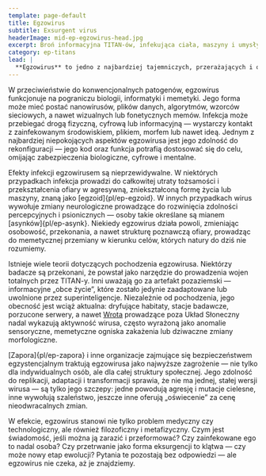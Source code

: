 ```yaml
---
template: page-default
title: Egzowirus
subtitle: Exsurgent virus
headerImage: mid-ep-egzowirus-head.jpg
excerpt: Broń informacyjna TITAN-ów, infekująca ciała, maszyny i umysły.
category: ep-titans
lead: |
  **Egzowirus** to jedno z najbardziej tajemniczych, przerażających i obcych zjawisk, z jakimi zetknęła się transludzkość. Uważany za dzieło [TITAN-ów]{pl/ep-titans}, egzowirus jest czymś więcej niż tylko bronią biologiczną czy cyfrową — to inteligentny, samoewoluujący konstrukt informacyjno-memetyczny, zdolny do infekowania nie tylko organizmów biologicznych, ale również [sztucznych inteligencji]{pl/ep-sztuczna-inteligencja}, systemów informatycznych, maszyn oraz samych świadomości ([ego]{pl/ep-ego}).
---
```

W przeciwieństwie do konwencjonalnych patogenów, egzowirus funkcjonuje na pograniczu biologii, informatyki i memetyki. Jego forma może mieć postać nanowirusów, plików danych, algorytmów, wzorców sieciowych, a nawet wizualnych lub fonetycznych memów. Infekcja może przebiegać drogą fizyczną, cyfrową lub informacyjną — wystarczy kontakt z zainfekowanym środowiskiem, plikiem, morfem lub nawet ideą. Jednym z najbardziej niepokojących aspektów egzowirusa jest jego zdolność do rekonfiguracji — jego kod oraz funkcja potrafią dostosować się do celu, omijając zabezpieczenia biologiczne, cyfrowe i mentalne.

Efekty infekcji egzowirusem są nieprzewidywalne. W niektórych przypadkach infekcja prowadzi do całkowitej utraty tożsamości i przekształcenia ofiary w agresywną, zniekształconą formę życia lub maszyny, znaną jako [egzoid]{pl/ep-egzoid}. W innych przypadkach wirus wywołuje zmiany neurologiczne prowadzące do rozwinięcia zdolności percepcyjnych i psionicznych — osoby takie określane są mianem [asynków]{pl/ep-asynk}. Niekiedy egzowirus działa powoli, zmieniając osobowość, przekonania, a nawet strukturę poznawczą ofiary, prowadząc do memetycznej przemiany w kierunku celów, których natury do dziś nie rozumiemy.

Istnieje wiele teorii dotyczących pochodzenia egzowirusa. Niektórzy badacze są przekonani, że powstał jako narzędzie do prowadzenia wojen totalnych przez TITAN-y. Inni uważają go za artefakt pozaziemski — informacyjne „obce życie”, które zostało jedynie zaadaptowane lub uwolnione przez superinteligencje. Niezależnie od pochodzenia, jego obecność jest wciąż aktualna: dryfujące habitaty, stacje badawcze, porzucone serwery, a nawet [Wrota](#) prowadzące poza Układ Słoneczny nadal wykazują aktywność wirusa, często wyrażoną jako anomalie sensoryczne, memetyczne ogniska zakażenia lub dziwaczne zmiany morfologiczne.

[Zapora]{pl/ep-zapora} i inne organizacje zajmujące się bezpieczeństwem egzystencjalnym traktują egzowirusa jako najwyższe zagrożenie — nie tylko dla indywidualnych osób, ale dla całej struktury społecznej. Jego zdolność do replikacji, adaptacji i transformacji sprawia, że nie ma jednej, stałej wersji wirusa — są tylko jego szczepy: jedne powodują agresję i mutacje cielesne, inne wywołują szaleństwo, jeszcze inne oferują „oświecenie” za cenę nieodwracalnych zmian.

W efekcie, egzowirus stanowi nie tylko problem medyczny czy technologiczny, ale również filozoficzny i metafizyczny. Czym jest świadomość, jeśli można ją zarazić i przeformować? Czy zainfekowane ego to nadal osoba? Czy przetrwanie jako forma eksurgencji to klątwa — czy może nowy etap ewolucji? Pytania te pozostają bez odpowiedzi — ale egzowirus nie czeka, aż je znajdziemy.
